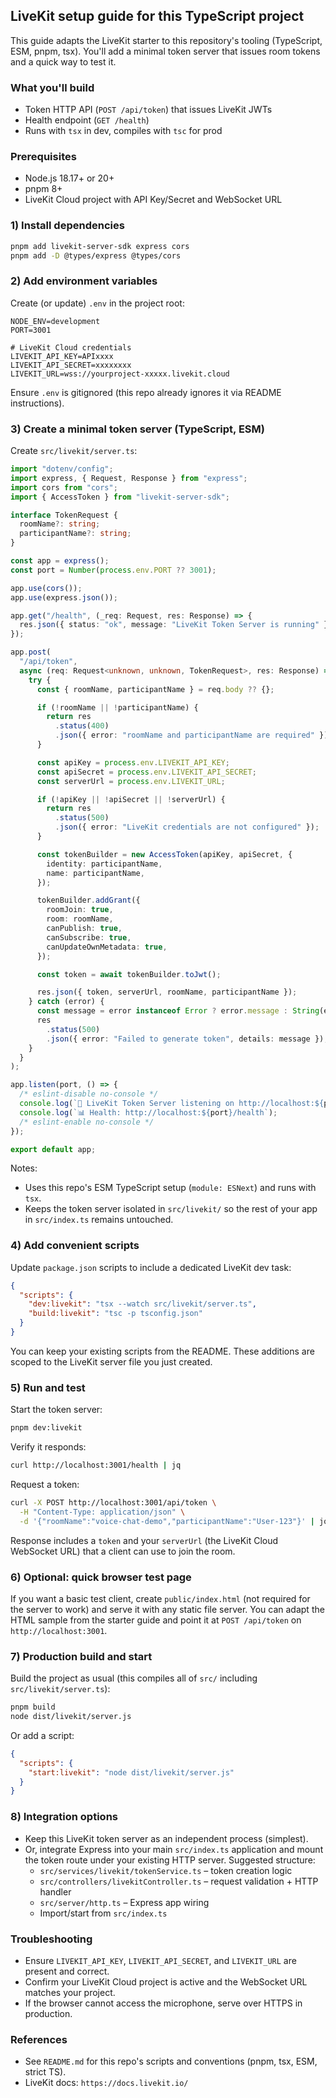 ## LiveKit setup guide for this TypeScript project

This guide adapts the LiveKit starter to this repository's tooling (TypeScript, ESM, pnpm, tsx). You'll add a minimal token server that issues room tokens and a quick way to test it.

### What you'll build

- Token HTTP API (`POST /api/token`) that issues LiveKit JWTs
- Health endpoint (`GET /health`)
- Runs with `tsx` in dev, compiles with `tsc` for prod

### Prerequisites

- Node.js 18.17+ or 20+
- pnpm 8+
- LiveKit Cloud project with API Key/Secret and WebSocket URL

### 1) Install dependencies

```bash
pnpm add livekit-server-sdk express cors
pnpm add -D @types/express @types/cors
```

### 2) Add environment variables

Create (or update) `.env` in the project root:

```env
NODE_ENV=development
PORT=3001

# LiveKit Cloud credentials
LIVEKIT_API_KEY=APIxxxx
LIVEKIT_API_SECRET=xxxxxxxx
LIVEKIT_URL=wss://yourproject-xxxxx.livekit.cloud
```

Ensure `.env` is gitignored (this repo already ignores it via README instructions).

### 3) Create a minimal token server (TypeScript, ESM)

Create `src/livekit/server.ts`:

```ts
import "dotenv/config";
import express, { Request, Response } from "express";
import cors from "cors";
import { AccessToken } from "livekit-server-sdk";

interface TokenRequest {
  roomName?: string;
  participantName?: string;
}

const app = express();
const port = Number(process.env.PORT ?? 3001);

app.use(cors());
app.use(express.json());

app.get("/health", (_req: Request, res: Response) => {
  res.json({ status: "ok", message: "LiveKit Token Server is running" });
});

app.post(
  "/api/token",
  async (req: Request<unknown, unknown, TokenRequest>, res: Response) => {
    try {
      const { roomName, participantName } = req.body ?? {};

      if (!roomName || !participantName) {
        return res
          .status(400)
          .json({ error: "roomName and participantName are required" });
      }

      const apiKey = process.env.LIVEKIT_API_KEY;
      const apiSecret = process.env.LIVEKIT_API_SECRET;
      const serverUrl = process.env.LIVEKIT_URL;

      if (!apiKey || !apiSecret || !serverUrl) {
        return res
          .status(500)
          .json({ error: "LiveKit credentials are not configured" });
      }

      const tokenBuilder = new AccessToken(apiKey, apiSecret, {
        identity: participantName,
        name: participantName,
      });

      tokenBuilder.addGrant({
        roomJoin: true,
        room: roomName,
        canPublish: true,
        canSubscribe: true,
        canUpdateOwnMetadata: true,
      });

      const token = await tokenBuilder.toJwt();

      res.json({ token, serverUrl, roomName, participantName });
    } catch (error) {
      const message = error instanceof Error ? error.message : String(error);
      res
        .status(500)
        .json({ error: "Failed to generate token", details: message });
    }
  }
);

app.listen(port, () => {
  /* eslint-disable no-console */
  console.log(`🚀 LiveKit Token Server listening on http://localhost:${port}`);
  console.log(`📊 Health: http://localhost:${port}/health`);
  /* eslint-enable no-console */
});

export default app;
```

Notes:

- Uses this repo's ESM TypeScript setup (`module: ESNext`) and runs with `tsx`.
- Keeps the token server isolated in `src/livekit/` so the rest of your app in `src/index.ts` remains untouched.

### 4) Add convenient scripts

Update `package.json` scripts to include a dedicated LiveKit dev task:

```json
{
  "scripts": {
    "dev:livekit": "tsx --watch src/livekit/server.ts",
    "build:livekit": "tsc -p tsconfig.json"
  }
}
```

You can keep your existing scripts from the README. These additions are scoped to the LiveKit server file you just created.

### 5) Run and test

Start the token server:

```bash
pnpm dev:livekit
```

Verify it responds:

```bash
curl http://localhost:3001/health | jq
```

Request a token:

```bash
curl -X POST http://localhost:3001/api/token \
  -H "Content-Type: application/json" \
  -d '{"roomName":"voice-chat-demo","participantName":"User-123"}' | jq
```

Response includes a `token` and your `serverUrl` (the LiveKit Cloud WebSocket URL) that a client can use to join the room.

### 6) Optional: quick browser test page

If you want a basic test client, create `public/index.html` (not required for the server to work) and serve it with any static file server. You can adapt the HTML sample from the starter guide and point it at `POST /api/token` on `http://localhost:3001`.

### 7) Production build and start

Build the project as usual (this compiles all of `src/` including `src/livekit/server.ts`):

```bash
pnpm build
node dist/livekit/server.js
```

Or add a script:

```json
{
  "scripts": {
    "start:livekit": "node dist/livekit/server.js"
  }
}
```

### 8) Integration options

- Keep this LiveKit token server as an independent process (simplest).
- Or, integrate Express into your main `src/index.ts` application and mount the token route under your existing HTTP server. Suggested structure:
  - `src/services/livekit/tokenService.ts` – token creation logic
  - `src/controllers/livekitController.ts` – request validation + HTTP handler
  - `src/server/http.ts` – Express app wiring
  - Import/start from `src/index.ts`

### Troubleshooting

- Ensure `LIVEKIT_API_KEY`, `LIVEKIT_API_SECRET`, and `LIVEKIT_URL` are present and correct.
- Confirm your LiveKit Cloud project is active and the WebSocket URL matches your project.
- If the browser cannot access the microphone, serve over HTTPS in production.

### References

- See `README.md` for this repo's scripts and conventions (pnpm, tsx, ESM, strict TS).
- LiveKit docs: `https://docs.livekit.io/`
